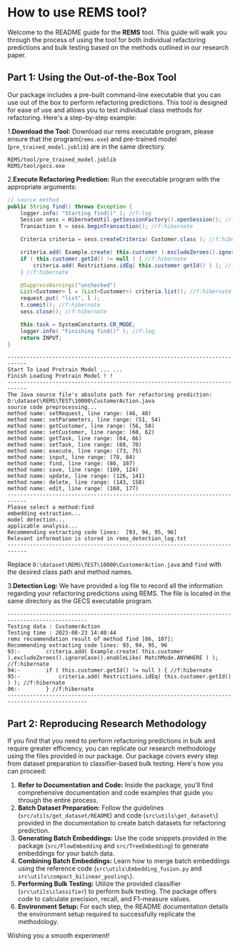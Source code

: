 #  How to use REMS tool?

Welcome to the README guide for the **REMS** tool. This guide will walk you through the process of using the tool for both individual refactoring predictions and bulk testing based on the methods outlined in our research paper.

## Part 1: Using the Out-of-the-Box Tool

Our package includes a pre-built command-line executable that you can use out of the box to perform refactoring predictions. This tool is designed for ease of use and allows you to test individual class methods for refactoring. Here's a step-by-step example: 

1.**Download the Tool:** Download our rems executable program, please ensure that the program(`rems.exe`) and pre-trained model (`pre_trained_model.joblib`) are in the same directory.

```
REMS/tool/pre_trained_model.joblib
REMS/tool/gecs.exe
```

2.**Execute Refactoring Prediction:** Run the executable program with the appropriate arguments:

```java
// source method
public String find() throws Exception {
    logger.info( "Starting find()" ); //f:log
    Session sess = HibernateUtil.getSessionFactory().openSession(); //f:hibernate
    Transaction t = sess.beginTransaction(); //f:hibernate

    Criteria criteria = sess.createCriteria( Customer.class ); //f:hibernate

    criteria.add( Example.create( this.customer ).excludeZeroes().ignoreCase().enableLike( MatchMode.ANYWHERE ) ); //f:hibernate
    if ( this.customer.getId() != null ) { //f:hibernate
        criteria.add( Restrictions.idEq( this.customer.getId() ) ); //f:hibernate
    } //f:hibernate

    @SuppressWarnings("unchecked")
    List<Customer> l = (List<Customer>) criteria.list(); //f:hibernate
    request.put( "list", l );
    t.commit(); //f:hibernate
    sess.close(); //f:hibernate

    this.task = SystemConstants.CR_MODE;
    logger.info( "Finishing find()" ); //f:log
    return INPUT;
}
```

```
----------------------------------------------------------------------------
Start To Load Pretrain Model ... ...
Finish Loading Pretrain Model ! !
----------------------------------------------------------------------------
The Java source file's absolute path for refactoring prediction: 
D:\dataset\REMS\TEST\10000\CustomerAction.java
source code preprocessing...
method name: setRequest, line range: (46, 48)
method name: setParameters, line range: (51, 54)
method name: getCustomer, line range: (56, 58)
method name: setCustomer, line range: (60, 62)
method name: getTask, line range: (64, 66)
method name: setTask, line range: (68, 70)
method name: execute, line range: (73, 75)
method name: input, line range: (78, 84)
method name: find, line range: (86, 107)
method name: save, line range: (109, 124)
method name: update, line range: (126, 141)
method name: delete, line range: (143, 158)
method name: edit, line range: (160, 177)
----------------------------------------------------------------------------
Please select a method:find
embedding extraction...
model detection...
applicable analysis...
Recommending extracting code lines:  [93, 94, 95, 96]
Relevant information is stored in rems_detection_log.txt
----------------------------------------------------------------------------
```

Replace `D:\dataset\REMS\TEST\10000\CustomerAction.java` and `find` with the desired class path and method names.

3.**Detection Log:** We have provided a log file to record all the information regarding your refactoring predictions using REMS. The file is located in the same directory as the GECS executable program.

```
-----------------------------------------------------------------------------------------------
Testing data : CustomerAction
Testing time : 2023-08-23 14:40:44
rems recommendation result of method find [86, 107]: 
Recommending extracting code lines: 93, 94, 95, 96
93:- 		criteria.add( Example.create( this.customer ).excludeZeroes().ignoreCase().enableLike( MatchMode.ANYWHERE ) ); //f:hibernate
94:- 		if ( this.customer.getId() != null ) { //f:hibernate
95:- 			criteria.add( Restrictions.idEq( this.customer.getId() ) ); //f:hibernate
96:- 		} //f:hibernate
-----------------------------------------------------------------------------------------------
```

## Part 2: Reproducing Research Methodology

If you find that you need to perform refactoring predictions in bulk and require greater efficiency, you can replicate our research methodology using the files provided in our package. Our package covers every step from dataset preparation to classifier-based bulk testing. Here's how you can proceed:

1. **Refer to Documentation and Code:** Inside the package, you'll find comprehensive documentation and code examples that guide you through the entire process.
2. **Batch Dataset Preparation:** Follow the guidelines (`src/utils/get_dataset/README`) and code (`src\utils\get_dataset\`) provided in the documentation to create batch datasets for refactoring prediction.
3. **Generating Batch Embeddings:** Use the code snippets provided in the package (`src/FlowEmbedding` and `src/TreeEmbedding`)  to generate embeddings for your batch data.
4. **Combining Batch Embeddings:** Learn how to merge batch embeddings using the reference code (`src\utils\Embedding_fusion.py` and `src\utils\compact_bilinear_pooling\`).
5. **Performing Bulk Testing:** Utilize the provided classifier (`src\utils\classifier`) to perform bulk testing. The package offers code to calculate precision, recall, and F1-measure values.
6. **Environment Setup:** For each step, the README documentation details the environment setup required to successfully replicate the methodology.

Wishing you a smooth experiment!

